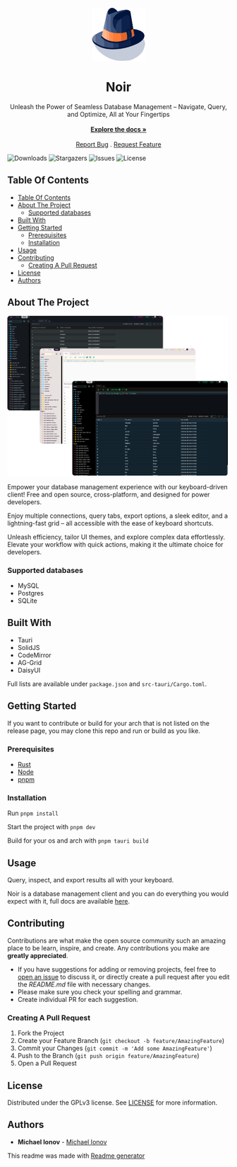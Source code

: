 <p align="center">
  <a href="https://github.com/invm/noir">
    <img src="public/logo.svg" alt="Logo" width="120" height="120">
  </a>

  <h1 align="center">Noir</h1>

  <p align="center">
    Unleash the Power of Seamless Database Management – Navigate, Query, and Optimize, All at Your Fingertips
    <br/>
    <br/>
    <a href="https://invm.github.io/noir-docs/"><strong>Explore the docs »</strong></a>
    <br/>
    <br/>
    <a href="https://github.com/invm/noir/issues">Report Bug</a>
    .
    <a href="https://github.com/invm/noir/issues">Request Feature</a>
  </p>
</p>

![Downloads](https://img.shields.io/github/downloads/invm/noir/total) ![Stargazers](https://img.shields.io/github/stars/invm/noir?style=social) ![Issues](https://img.shields.io/github/issues/invm/noir) ![License](https://img.shields.io/github/license/invm/noir) 

## Table Of Contents

- [Table Of Contents](#table-of-contents)
- [About The Project](#about-the-project)
  - [Supported databases](#supported-databases)
- [Built With](#built-with)
- [Getting Started](#getting-started)
  - [Prerequisites](#prerequisites)
  - [Installation](#installation)
- [Usage](#usage)
- [Contributing](#contributing)
  - [Creating A Pull Request](#creating-a-pull-request)
- [License](#license)
- [Authors](#authors)

## About The Project

<img src="public/app-showcase.png" alt="noir app showcase" width="500">

Empower your database management experience with our keyboard-driven client! Free and open source, cross-platform, and designed for power developers.

Enjoy multiple connections, query tabs, export options, a sleek editor, and a lightning-fast grid – all accessible with the ease of keyboard shortcuts. 

Unleash efficiency, tailor UI themes, and explore complex data effortlessly. Elevate your workflow with quick actions, making it the ultimate choice for developers.

### Supported databases

- MySQL
- Postgres
- SQLite

## Built With

- Tauri
- SolidJS
- CodeMirror
- AG-Grid
- DaisyUI

Full lists are available under `package.json` and `src-tauri/Cargo.toml`.

## Getting Started

If you want to contribute or build for your arch that is not listed on the release page, you may clone this repo and run or build as you like. 

### Prerequisites

- [Rust](https://rustup.rs/)
- [Node](https://nodejs.org/en)
- [pnpm](https://pnpm.io/installation)

### Installation

Run `pnpm install`

Start the project with `pnpm dev`

Build for your os and arch with `pnpm tauri build`

## Usage

Query, inspect, and export results all with your keyboard.

Noir is a database management client and you can do everything you would expect with it, full docs are available [here](https://invm.github.io/noir-docs/).

## Contributing

Contributions are what make the open source community such an amazing place to be learn, inspire, and create. Any contributions you make are **greatly appreciated**.
* If you have suggestions for adding or removing projects, feel free to [open an issue](https://github.com/invm/noir/issues/new) to discuss it, or directly create a pull request after you edit the *README.md* file with necessary changes.
* Please make sure you check your spelling and grammar.
* Create individual PR for each suggestion.

### Creating A Pull Request

1. Fork the Project
2. Create your Feature Branch (`git checkout -b feature/AmazingFeature`)
3. Commit your Changes (`git commit -m 'Add some AmazingFeature'`)
4. Push to the Branch (`git push origin feature/AmazingFeature`)
5. Open a Pull Request

## License

Distributed under the GPLv3 license.
See [LICENSE](LICENSE.md) for more information.

## Authors

* **Michael Ionov** - [Michael Ionov](https://github.com/invm/)


This readme was made with [Readme generator](https://readme.shaankhan.dev/)
